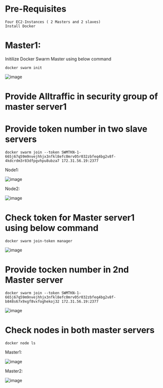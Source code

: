 
# Pre-Requisites
    Four EC2-Instances ( 2 Masters and 2 slaves)    
    Install Docker
# Master1:
  Initilize Docker Swarm Master using below command
  
    docker swarm init
  ![image](https://user-images.githubusercontent.com/58024415/105666025-52df4480-5efe-11eb-83a4-7c678d9471d0.png)
# Provide Alltraffic in security group of master server1
# Provide token number in two slave servers
    docker swarm join --token SWMTKN-1-665j67q59m9nvejhhjx3nfkl8efc0mrv05r032zbfeq4bg2v8f-4kdcrdm3r83dfpgvhpu8ubza7 172.31.56.19:2377
  Node1:
  
  ![image](https://user-images.githubusercontent.com/58024415/105666093-815d1f80-5efe-11eb-82fc-15fa0e2e3b68.png)
  
  Node2:
  
  ![image](https://user-images.githubusercontent.com/58024415/105666110-8d48e180-5efe-11eb-8a84-88d86989e982.png)
# Check token for Master server1 using below command
    docker swarm join-token manager
  ![image](https://user-images.githubusercontent.com/58024415/105666180-b5384500-5efe-11eb-99a4-5e8cbc2d8900.png)
# Provide tocken number in 2nd Master server
    docker swarm join --token SWMTKN-1-665j67q59m9nvejhhjx3nfkl8efc0mrv05r032zbfeq4bg2v8f-b848s67x9xgf8vxfoghekoj32 172.31.56.19:2377
  ![image](https://user-images.githubusercontent.com/58024415/105666237-d39e4080-5efe-11eb-9d3d-fb18860d3c8e.png)
# Check nodes in both master servers
    docker node ls
  Master1:
  
  ![image](https://user-images.githubusercontent.com/58024415/105666294-f29cd280-5efe-11eb-93fb-5f022f3af356.png)
  
  Master2:
  
  ![image](https://user-images.githubusercontent.com/58024415/105666304-fb8da400-5efe-11eb-93ec-a24744607d21.png)
